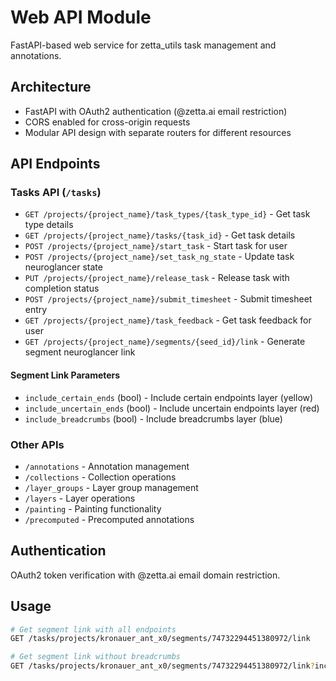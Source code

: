 # Web API Module

FastAPI-based web service for zetta_utils task management and annotations.

## Architecture
- FastAPI with OAuth2 authentication (@zetta.ai email restriction)
- CORS enabled for cross-origin requests
- Modular API design with separate routers for different resources

## API Endpoints

### Tasks API (`/tasks`)
- `GET /projects/{project_name}/task_types/{task_type_id}` - Get task type details
- `GET /projects/{project_name}/tasks/{task_id}` - Get task details
- `POST /projects/{project_name}/start_task` - Start task for user
- `POST /projects/{project_name}/set_task_ng_state` - Update task neuroglancer state
- `PUT /projects/{project_name}/release_task` - Release task with completion status
- `POST /projects/{project_name}/submit_timesheet` - Submit timesheet entry
- `GET /projects/{project_name}/task_feedback` - Get task feedback for user
- `GET /projects/{project_name}/segments/{seed_id}/link` - Generate segment neuroglancer link

#### Segment Link Parameters
- `include_certain_ends` (bool) - Include certain endpoints layer (yellow)
- `include_uncertain_ends` (bool) - Include uncertain endpoints layer (red)
- `include_breadcrumbs` (bool) - Include breadcrumbs layer (blue)

### Other APIs
- `/annotations` - Annotation management
- `/collections` - Collection operations
- `/layer_groups` - Layer group management
- `/layers` - Layer operations
- `/painting` - Painting functionality
- `/precomputed` - Precomputed annotations

## Authentication
OAuth2 token verification with @zetta.ai email domain restriction.

## Usage
```bash
# Get segment link with all endpoints
GET /tasks/projects/kronauer_ant_x0/segments/74732294451380972/link

# Get segment link without breadcrumbs
GET /tasks/projects/kronauer_ant_x0/segments/74732294451380972/link?include_breadcrumbs=false
```
